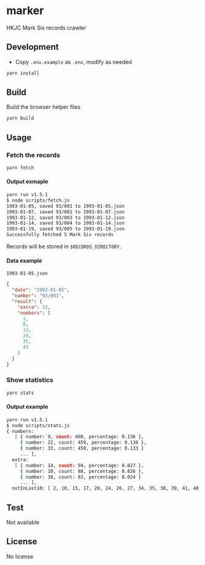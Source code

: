 # marker
HKJC Mark Six records crawler
## Development
 - Copy `.env.example` as `.env`, modify as needed
```bash
yarn install
```
## Build
Build the browser helper files
```bash
yarn build
```
## Usage
### Fetch the records
```bash
yarn fetch
```
#### Output exmaple
```bash
yarn run v1.5.1
$ node scripts/fetch.js
1993-01-05, saved 93/001 to 1993-01-05.json
1993-01-07, saved 93/002 to 1993-01-07.json
1993-01-12, saved 93/003 to 1993-01-12.json
1993-01-14, saved 93/004 to 1993-01-14.json
1993-01-19, saved 93/005 to 1993-01-19.json
Successfully fetched 5 Mark Six records
```
Records will be stored in `$RECORDS_DIRECTORY`.
#### Data example
`1993-01-05.json`
```json
{
  "date": "1993-01-05",
  "number": "93/001",
  "result": {
    "extra": 33,
    "numbers": [
      1,
      8,
      13,
      24,
      35,
      43
    ]
  }
}
```
### Show statistics
```bash
yarn stats
```
#### Output example
```bash
yarn run v1.5.1
$ node scripts/stats.js
{ numbers:
   [ { number: 9, count: 460, percentage: 0.136 },
     { number: 22, count: 459, percentage: 0.136 },
     { number: 33, count: 450, percentage: 0.133 }
     ... ],
  extra:
   [ { number: 14, count: 94, percentage: 0.027 },
     { number: 10, count: 88, percentage: 0.026 },
     { number: 38, count: 83, percentage: 0.024 }
     ... ],
  notInLast10: [ 2, 10, 15, 17, 20, 24, 26, 27, 34, 35, 38, 39, 41, 48 ] }
```
## Test
Not available
## License
No license
